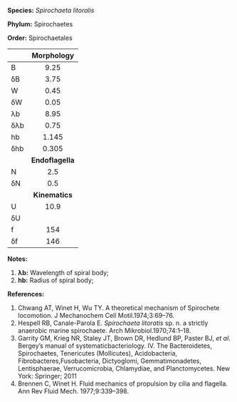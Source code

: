 **Species:** *Spirochaeta litoralis*

**Phylum:** Spirochaetes

**Order:** Spirochaetales

|     | **Morphology** |
|:--- | :------------: |
| B   | 9.25 |
| δB  | 3.75 |
| W   | 0.45 |
| δW  | 0.05 |
| λb  | 8.95 |
| δλb | 0.75 |
| hb  | 1.145 |
| δhb | 0.305 |
|     | **Endoflagella** |
| N   | 2.5 |
| δN  | 0.5 |
|     | **Kinematics** |
| U   | 10.9 |
| δU  |  |
| f   | 154 |
| δf  | 146 |

**Notes:**

1. **λb:** Wavelength of spiral body;
1. **hb:** Radius of spiral body;

**References:**

1. Chwang AT, Winet H, Wu TY.  A theoretical mechanism of Spirochete locomotion.  J Mechanochem Cell Motil.1974;3:69–76.
1. Hespell RB, Canale-Parola E. *Spirochaeta litoratis* sp. n. a strictly anaerobic marine spirochaete.  Arch Mikrobiol.1970;74:1–18.
1. Garrity GM, Krieg NR, Staley JT, Brown DR, Hedlund BP, Paster BJ, *et al*.  Bergey’s manual of systematicbacteriology. IV. The Bacteroidetes, Spirochaetes, Tenericutes (Mollicutes), Acidobacteria, Fibrobacteres,Fusobacteria, Dictyoglomi, Gemmatimonadetes, Lentisphaerae, Verrucomicrobia, Chlamydiae, and Planctomycetes. New York:  Springer; 2011
1. Brennen C, Winet H.  Fluid mechanics of propulsion by cilia and flagella.  Ann Rev Fluid Mech. 1977;9:339–398.
